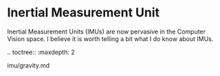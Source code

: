 Inertial Measurement Unit
=========================

Inertial Measurement Units (IMUs) are now pervasive in the Computer Vision space.
I believe it is worth telling a bit what I do know about IMUs.

.. toctree::
   :maxdepth: 2

   imu/gravity.md
